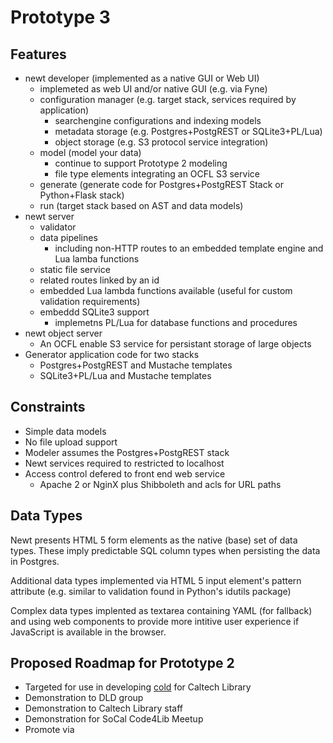 
# Prototype 3

## Features

- newt developer (implemented as a native GUI or Web UI)
  - implemeted as web UI and/or native GUI (e.g. via Fyne)
  - configuration manager (e.g. target stack, services required by application)
    - searchengine configurations and indexing models
    - metadata storage (e.g. Postgres+PostgREST or SQLite3+PL/Lua)
    - object storage (e.g. S3 protocol service integration) 
  - model (model your data)
    - continue to support Prototype 2 modeling
    - file type elements integrating an OCFL S3 service
  - generate (generate code for Postgres+PostgREST Stack or Python+Flask stack)
  - run (target stack based on AST and data models)
- newt server
  - validator 
  - data pipelines
    - including non-HTTP routes to an embedded template engine and Lua lamba functions
  - static file service
  - related routes linked by an id
  - embedded Lua lambda functions available (useful for custom validation requirements)
  - embeddd SQLite3 support
    - implemetns PL/Lua for database functions and procedures
- newt object server
  - An OCFL enable S3 service for persistant storage of large objects
- Generator application code for two stacks
  - Postgres+PostgREST and Mustache templates
  - SQLite3+PL/Lua and Mustache templates


## Constraints

- Simple data models
- No file upload support
- Modeler assumes the Postgres+PostgREST stack
- Newt services required to restricted to localhost
- Access control defered to front end web service
  - Apache 2 or NginX plus Shibboleth and acls for URL paths

## Data Types

Newt presents HTML 5 form elements as the native (base) set of data types. These imply
predictable SQL column types when persisting the data in Postgres.

Additional data types implemented via HTML 5 input element's pattern attribute (e.g.
similar to validation found in Python's idutils package)

Complex data types implented as textarea containing YAML (for fallback) and using
web components to provide more intitive user experience if JavaScript is available
in the browser.

## Proposed Roadmap for Prototype 2

- Targeted for use in developing [cold](https://caltechlibrary.github.io/cold) for Caltech Library
- Demonstration to DLD group
- Demonstration to Caltech Library staff
- Demonstration for SoCal Code4Lib Meetup
- Promote via 



